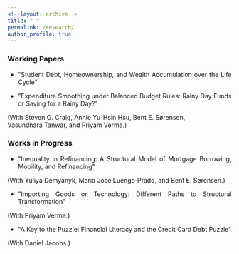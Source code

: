 ```yaml
---
<!--layout: archive-->
title: " "
permalink: /research/
author_profile: true
---
```


### Working Papers

* <p style='text-align: justify;'>"Student Debt, Homeownership, and Wealth Accumulation over the Life Cycle"</p>
* <p style='text-align: justify;'>"Expenditure Smoothing under Balanced Budget Rules: Rainy Day Funds or Saving for a Rainy Day?" 
(With Steven&nbsp;G.&nbsp;Craig, Annie&nbsp;Yu-Hsin&nbsp;Hsu, Bent&nbsp;E.&nbsp;S&oslash;rensen, Vasundhara&nbsp;Tanwar, and Priyam&nbsp;Verma.)</p>
<!--(With [Steven&nbsp;G.&nbsp;Craig](https://www.uh.edu/class/economics/people/current-faculty/steve/), 
[Yu-Hsin&nbsp;Hsu](https://www.annieyuhsinhsu.com/home), 
[Bent&nbsp;E.&nbsp;S&oslash;rensen](https://uh.edu/~bsorense/), 
[Vasundhara&nbsp;Tanwar](https://sites.google.com/view/vasundharatanwar/home), and 
[Priyam&nbsp;Verma](https://sites.google.com/view/priyamverma/home).)-->

### Works in Progress

* <p style='text-align: justify;'>"Inequality in Refinancing: A Structural Model of Mortgage Borrowing, Mobility, and Refinancing" 
(With Yuliya&nbsp;Demyanyk, Mar&iacute;a&nbsp;Jos&eacute;&nbsp;Luengo&#8209;Prado, and Bent&nbsp;E.&nbsp;S&oslash;rensen.)</p>
<!--(With Yuliya&nbsp;Demyanyk, 
[Mar&iacute;a&nbsp;Jos&eacute;&nbsp;Luengo&#8209;Prado](http://luengoprado.net/), and 
[Bent&nbsp;E.&nbsp;S&oslash;rensen](https://uh.edu/~bsorense/).)-->
* <p style='text-align: justify;'>"Importing Goods or Technology: Different Paths to Structural Transformation" 
(With Priyam&nbsp;Verma.)</p>
<!--(With [Priyam&nbsp;Verma](https://sites.google.com/view/priyamverma/home).)-->
* <p style='text-align: justify;'>"A Key to the Puzzle: Financial Literacy and the Credit Card Debt Puzzle" 
(With Daniel&nbsp;Jacobs.)</p>
<!--(With [Daniel&nbsp;Jacobs](https://dljacobs.github.io/).)-->
